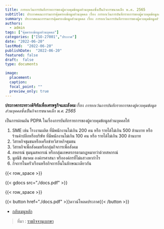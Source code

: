 ```yaml
---
title: การยกเว้นการบันทึกรายการของผู้ควบคุมข้อมูลส่วนบุคคลซึ่งเป็นกิจการขนาดเล็ก พ.ศ. 2565
subtitle: ประกาศคณะกรรมการคุ้มครองข้อมูลส่วนบุคคล เรื่อง การยกเว้นการบันทึกรายการของผู้ควบคุมข้อมูลส่วนบุคคลซึ่งเป็นกิจการขนาดเล็ก พ.ศ. 2565
summary: ประกาศคณะกรรมการคุ้มครองข้อมูลส่วนบุคคล เรื่อง การยกเว้นการบันทึกรายการของผู้ควบคุมข้อมูลส่วนบุคคลซึ่งเป็นกิจการขนาดเล็ก พ.ศ. 2565
authors:
  - admin
tags: ["คุ้มครองข้อมูลส่วนบุคคล"]
categories: ["ISO-27001","ประกาศ"]
date: "2022-06-20"
lastMod:  "2022-06-20"
publishDate:  "2022-06-20"
featured: false
draft:  false
type: documents

image:
  placement:
  caption:
  focal_point: ""
  preview_only: true
---
```


**ประกาศกระทรวงดิจิทัลเพื่อเศรษฐกิจและสังคม** เรื่อง *การยกเว้นการบันทึกรายการของผู้ควบคุมข้อมูลส่วนบุคคลซึ่งเป็นกิจการขนาดเล็ก พ.ศ. 2565*

เป็นการผ่อนผัน PDPA ในเรื่องการบันทึกรายการของผู้ควบคุมข้อมูลส่วนบุคคลให้ 

1. SME เช่น โรงงานผลิต ที่มีพนักงานไม่เกิน 200 คน หรือ รายได้ไม่เกิน 500 ล้านบาท หรือ ร้านค้าปลีกหรือบริษัท ที่มีพนักงานไม่เกิน 100 คน หรือ รายได้ไม่เกิน 300 ล้านบาท 
1. วิสาหกิจชุมชนหรือเครือข่ายวิสาหกิจชุมชน 
1. วิสาหกิจเพื่อสังคมหรือกลุ่มกิจการเพื่อสังคม 
1. สหกรณ์ ชุมนุมสหกรณ์ หรือกลุ่มเกษตรกรตามกฎหมายว่าด้วยสหกรณ์ 
1. มูลนิธิ สมาคม องค์กรศาสนา หรือองค์กรที่ไม่แสวงหากำไร 
1. กิจการในครัวเรือนหรือกิจการอื่นในลักษณะเดียวกัน





{{< row_space >}}

{{< gdocs src="./docs.pdf" >}}

{{< row_space >}}

 

{{< button href="./docs.pdf" >}}ดาวน์โหลดประกาศ{{< /button >}}

- [กลับเมนูหลัก](../../section/)

> ที่มา : [ราชกิจจานุเบกษา](https://www.ratchakitcha.soc.go.th/DATA/PDF/2565/E/140/T_0024.PDF)